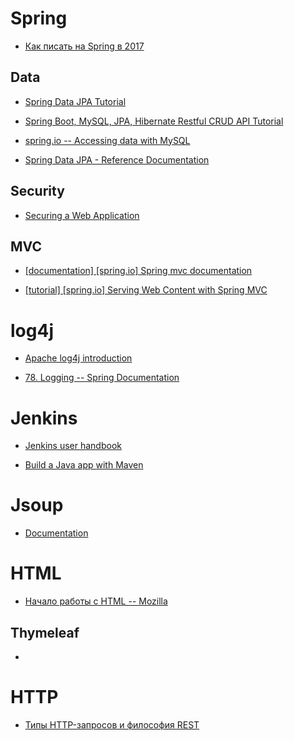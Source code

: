 # Spring 

- [Как писать на Spring в 2017](https://habr.com/post/333756/)

## Data

- [Spring Data JPA Tutorial](https://www.petrikainulainen.net/spring-data-jpa-tutorial/)

- [Spring Boot, MySQL, JPA, Hibernate Restful CRUD API Tutorial](https://www.callicoder.com/spring-boot-rest-api-tutorial-with-mysql-jpa-hibernate/)

- [spring.io -- Accessing data with MySQL](https://spring.io/guides/gs/accessing-data-mysql/)

- [Spring Data JPA - Reference Documentation](https://docs.spring.io/spring-data/jpa/docs/current/reference/html/#repositories.core-concepts)

## Security

- [Securing a Web Application](https://spring.io/guides/gs/securing-web/)

## MVC

- [[documentation] [spring.io] Spring mvc documentation](https://docs.spring.io/spring/docs/current/spring-framework-reference/web.html#mvc-controller)

- [[tutorial] [spring.io] Serving Web Content with Spring MVC ](https://spring.io/guides/gs/serving-web-content/)

# log4j

- [Apache log4j introduction](http://logging.apache.org/log4j/1.2/manual.html)

- [78. Logging -- Spring Documentation](https://docs.spring.io/spring-boot/docs/current/reference/html/howto-logging.html)

# Jenkins

- [Jenkins user handbook](https://jenkins.io/user-handbook.pdf)


- [Build a Java app with Maven](https://jenkins.io/doc/tutorials/build-a-java-app-with-maven/)

# Jsoup

- [Documentation](https://jsoup.org/apidocs/overview-summary.html)

# HTML

- [Начало работы с HTML -- Mozilla](https://developer.mozilla.org/ru/docs/Learn/HTML/%D0%92%D0%B2%D0%B5%D0%B4%D0%B5%D0%BD%D0%B8%D0%B5_%D0%B2_HTML/%D0%9D%D0%B0%D1%87%D0%B0%D0%BB%D0%BE_%D1%80%D0%B0%D0%B1%D0%BE%D1%82%D1%8B)

## Thymeleaf

- 

# HTTP

- [Типы HTTP-запросов и философия REST](https://habr.com/post/50147/)